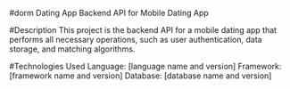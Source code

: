 #dorm Dating App
Backend API for Mobile Dating App

#Description
This project is the backend API for a mobile dating app that performs all necessary operations, such as user authentication, data storage, and matching algorithms.

#Technologies Used
Language: [language name and version]
Framework: [framework name and version]
Database: [database name and version]
